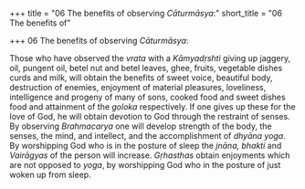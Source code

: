 +++
title = "06 The benefits of observing *Cāturmāsya*:"
short_title = "06 The benefits of"

+++
06 The benefits of observing *Cāturmāsya*:


Those who have observed the *vrata* with a *Kāmyadṛshti* giving up jaggery, oil, pungent oil, betel nut and betel leaves, ghee, fruits, vegetable dishes curds and milk, will obtain the benefits of sweet voice, beautiful body, destruction of enemies, enjoyment of material pleasures, loveliness, intelligence and progeny of many of sons, cooked food and sweet dishes food and attainment of the *goloka* respectively. If one gives up these for the love of God, he will obtain devotion to God through the restraint of senses. By observing *Brahmacarya* one will develop strength of the body, the senses, the mind, and intellect, and the accomplishment of *dhyāna yoga*. By worshipping God who is in the posture of sleep the *jnāna, bhakti* and *Vairāgyas* of the person will increase. *Gṛhasthas* obtain enjoyments which are not opposed to *yoga*, by worshipping God who in the posture of just woken up from sleep.
